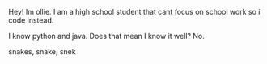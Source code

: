 Hey! Im ollie. I am a high school student that cant focus on school work so i code instead.

I know python and java. Does that mean I know it well? No.

snakes, snake, snek
<!---
OllieOllieAusum/OllieOllieAusum is a ✨ special ✨ repository because its `README.md` (this file) appears on your GitHub profile.
You can click the Preview link to take a look at your changes.
--->
